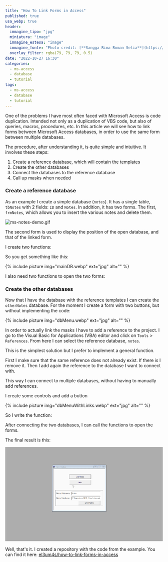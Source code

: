 ```yaml
---
title: "How To Link Forms in Access"
published: true
usa_webp: true
header:
  immagine_tipo: "jpg"
  miniatura: "image"
  immagine_estesa: "image"
  immagine_fonte: "Photo credit: [**Sangga Rima Roman Selia**](https://unsplash.com/@sxy_selia)"
  overlay_filter: rgba(79, 79, 79, 0.5)
date: "2022-10-27 16:30"
categories:
  - ms-access
  - database
  - tutorial
tags:
  - ms-access
  - database
  - tutorial
---
```


One of the problems I have most often faced with Microsoft Access is code duplication. Intended not only as a duplication of VBS code, but also of queries, macros, procedures, etc. In this article we will see how to link forms between Microsoft Access databases, in order to use the same form between multiple databases.

The procedure, after understanding it, is quite simple and intuitive. It involves these steps:

1. Create a reference database, which will contain the templates
2. Create the other databases
3. Connect the databases to the reference database
4. Call up masks when needed

### Create a reference database

As an example I create a simple database (`notes`). It has a single table, `tbNotes` with 2 fields: `ID` and `Notes`. In addition, it has two forms. The first, `frmNotes`, which allows you to insert the various notes and delete them.

![ms-notes-demo.gif](https://raw.githubusercontent.com/el3um4s/strani-anelli-blog/master/_posts/2022/2022-10-27-how-to-link-forms-in-access/ms-notes-demo.gif)

The second form is used to display the position of the open database, and that of the linked form.

I create two functions:

<script src="https://gist.github.com/el3um4s/a26fabfdcdb6697bb7b6c4ce9239eaef.js"></script>

So you get something like this:

{% include picture img="mainDB.webp" ext="jpg" alt="" %}

I also need two functions to open the two forms:

<script src="https://gist.github.com/el3um4s/e901607b13073fcc6608176013972150.js"></script>

### Create the other databases

Now that I have the database with the reference templates I can create the `otherNotes` database. For the moment I create a form with two buttons, but without implementing the code:

{% include picture img="dbMenu.webp" ext="jpg" alt="" %}

In order to actually link the masks I have to add a reference to the project. I go to the Visual Basic for Applications (VBA) editor and click on `Tools` > `References`. From here I can select the reference database, `notes`.

This is the simplest solution but I prefer to implement a general function.

<script src="https://gist.github.com/el3um4s/34df01e24675bf6a7263a640849ff4f0.js"></script>

First I make sure that the same reference does not already exist. If there is I remove it. Then I add again the reference to the database I want to connect with.

This way I can connect to multiple databases, without having to manually add references.

I create some controls and add a button

{% include picture img="dbMenuWithLinks.webp" ext="jpg" alt="" %}

So I write the function:

<script src="https://gist.github.com/el3um4s/e687abc70f019541761d62e4496564fb.js"></script>

After connecting the two databases, I can call the functions to open the forms.

<script src="https://gist.github.com/el3um4s/77c1a9abdfc481adfd29dd59b0b2df4e.js"></script>

The final result is this:

![ms-notes-demo.gif](https://raw.githubusercontent.com/el3um4s/strani-anelli-blog/master/_posts/2022/2022-10-27-how-to-link-forms-in-access/showFormsLinked.gif)

Well, that's it. I created a repository with the code from the example. You can find it here: [el3um4s/how-to-link-forms-in-access](https://github.com/el3um4s/how-to-link-forms-in-access)
